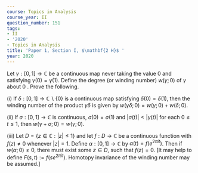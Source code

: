 ```yaml
---
course: Topics in Analysis
course_year: II
question_number: 151
tags:
- II
- '2020'
- Topics in Analysis
title: 'Paper 1, Section I, $\mathbf{2 H}$ '
year: 2020
---
```




Let $\gamma:[0,1] \rightarrow \mathbb{C}$ be a continuous map never taking the value 0 and satisfying $\gamma(0)=\gamma(1)$. Define the degree (or winding number) $w(\gamma ; 0)$ of $\gamma$ about 0 . Prove the following.

(i) If $\delta:[0,1] \rightarrow \mathbb{C} \backslash\{0\}$ is a continuous map satisfying $\delta(0)=\delta(1)$, then the winding number of the product $\gamma \delta$ is given by $w(\gamma \delta ; 0)=w(\gamma ; 0)+w(\delta ; 0)$.

(ii) If $\sigma:[0,1] \rightarrow \mathbb{C}$ is continuous, $\sigma(0)=\sigma(1)$ and $|\sigma(t)|<|\gamma(t)|$ for each $0 \leqslant t \leqslant 1$, then $w(\gamma+\sigma ; 0)=w(\gamma ; 0)$.

(iii) Let $D=\{z \in \mathbb{C}:|z| \leqslant 1\}$ and let $f: D \rightarrow \mathbb{C}$ be a continuous function with $f(z) \neq 0$ whenever $|z|=1$. Define $\alpha:[0,1] \rightarrow \mathbb{C}$ by $\alpha(t)=f\left(e^{2 \pi i t}\right)$. Then if $w(\alpha ; 0) \neq 0$, there must exist some $z \in D$, such that $f(z)=0$. [It may help to define $F(s, t):=f\left(s e^{2 \pi i t}\right)$. Homotopy invariance of the winding number may be assumed.]